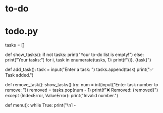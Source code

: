 # to-do
# todo.py

tasks = []

def show_tasks():
    if not tasks:
        print("Your to-do list is empty!")
    else:
        print("Your tasks:")
        for i, task in enumerate(tasks, 1):
            print(f"{i}. {task}")

def add_task():
    task = input("Enter a task: ")
    tasks.append(task)
    print("✅ Task added.")

def remove_task():
    show_tasks()
    try:
        num = int(input("Enter task number to remove: "))
        removed = tasks.pop(num - 1)
        print(f"❌ Removed: {removed}")
    except (IndexError, ValueError):
        print("Invalid number.")

def menu():
    while True:
        print("\n1 -
